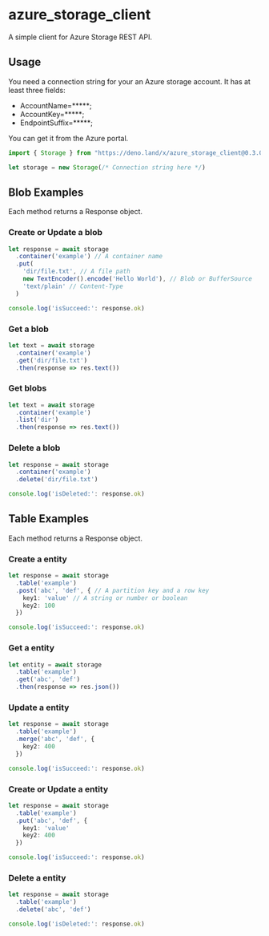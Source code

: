 # azure_storage_client

A simple client for Azure Storage REST API.

## Usage

You need a connection string for your an Azure storage account.
It has at least three fields:

- AccountName=*****;
- AccountKey=*****;
- EndpointSuffix=*****;

You can get it from the Azure portal.


```ts
import { Storage } from "https://deno.land/x/azure_storage_client@0.3.0/mod.ts"

let storage = new Storage(/* Connection string here */)

```

## Blob Examples

Each method returns a Response object.

### Create or Update a blob

```ts
let response = await storage
  .container('example') // A container name
  .put(
    'dir/file.txt', // A file path
    new TextEncoder().encode('Hello World'), // Blob or BufferSource
    'text/plain' // Content-Type
  )

console.log('isSucceed:': response.ok)
```

### Get a blob

```ts
let text = await storage
  .container('example')
  .get('dir/file.txt')
  .then(response => res.text())
```

### Get blobs

```ts
let text = await storage
  .container('example')
  .list('dir')
  .then(response => res.text())
```

### Delete a blob

```ts
let response = await storage
  .container('example')
  .delete('dir/file.txt')

console.log('isDeleted:': response.ok)
```


## Table Examples

Each method returns a Response object.

### Create a entity

```ts
let response = await storage
  .table('example')
  .post('abc', 'def', { // A partition key and a row key
    key1: 'value' // A string or number or boolean
    key2: 100
  })

console.log('isSucceed:': response.ok)
```

### Get a entity

```ts
let entity = await storage
  .table('example')
  .get('abc', 'def')
  .then(response => res.json())
```

### Update a entity

```ts
let response = await storage
  .table('example')
  .merge('abc', 'def', {
    key2: 400
  })

console.log('isSucceed:': response.ok)
```

### Create or Update a entity

```ts
let response = await storage
  .table('example')
  .put('abc', 'def', {
    key1: 'value'
    key2: 400
  })

console.log('isSucceed:': response.ok)
```

### Delete a entity

```ts
let response = await storage
  .table('example')
  .delete('abc', 'def')

console.log('isDeleted:': response.ok)
```